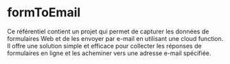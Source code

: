 # formToEmail
Ce référentiel contient un projet qui permet de capturer les données de formulaires Web et de les envoyer par e-mail en utilisant une cloud function. Il offre une solution simple et efficace pour collecter les réponses de formulaires en ligne et les acheminer vers une adresse e-mail spécifiée.
